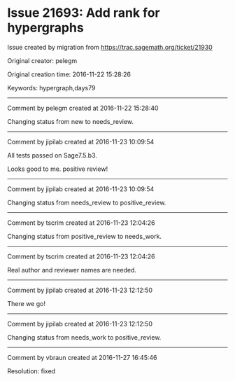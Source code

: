 # Issue 21693: Add rank for hypergraphs

Issue created by migration from https://trac.sagemath.org/ticket/21930

Original creator: pelegm

Original creation time: 2016-11-22 15:28:26

Keywords: hypergraph,days79




---

Comment by pelegm created at 2016-11-22 15:28:40

Changing status from new to needs_review.


---

Comment by jipilab created at 2016-11-23 10:09:54

All tests passed on Sage7.5.b3.

Looks good to me. positive review!


---

Comment by jipilab created at 2016-11-23 10:09:54

Changing status from needs_review to positive_review.


---

Comment by tscrim created at 2016-11-23 12:04:26

Changing status from positive_review to needs_work.


---

Comment by tscrim created at 2016-11-23 12:04:26

Real author and reviewer names are needed.


---

Comment by jipilab created at 2016-11-23 12:12:50

There we go!


---

Comment by jipilab created at 2016-11-23 12:12:50

Changing status from needs_work to positive_review.


---

Comment by vbraun created at 2016-11-27 16:45:46

Resolution: fixed
